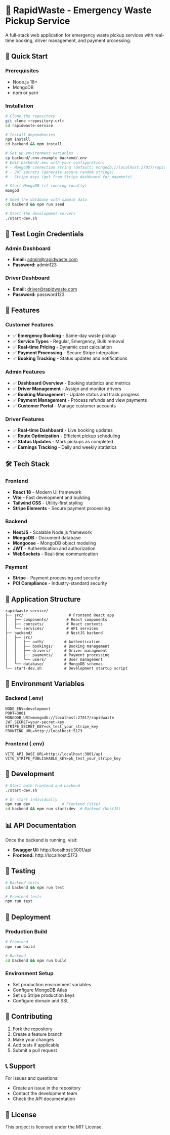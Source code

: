 # 🚛 RapidWaste - Emergency Waste Pickup Service

A full-stack web application for emergency waste pickup services with real-time booking, driver management, and payment processing.

## 🚀 Quick Start

### Prerequisites
- Node.js 18+
- MongoDB
- npm or yarn

### Installation

```bash
# Clone the repository
git clone <repository-url>
cd rapidwaste-service

# Install dependencies
npm install
cd backend && npm install

# Set up environment variables
cp backend/.env.example backend/.env
# Edit backend/.env with your configuration:
# - MongoDB connection string (default: mongodb://localhost:27017/rapidwaste)
# - JWT secrets (generate secure random strings)
# - Stripe keys (get from Stripe dashboard for payments)

# Start MongoDB (if running locally)
mongod

# Seed the database with sample data
cd backend && npm run seed

# Start the development servers
./start-dev.sh
```

## 🔑 Test Login Credentials

### Admin Dashboard
- **Email:** admin@rapidwaste.com
- **Password:** admin123

### Driver Dashboard  
- **Email:** driver@rapidwaste.com
- **Password:** password123

## 🌟 Features

### Customer Features
- ✅ **Emergency Booking** - Same-day waste pickup
- ✅ **Service Types** - Regular, Emergency, Bulk removal
- ✅ **Real-time Pricing** - Dynamic cost calculation
- ✅ **Payment Processing** - Secure Stripe integration
- ✅ **Booking Tracking** - Status updates and notifications

### Admin Features
- ✅ **Dashboard Overview** - Booking statistics and metrics
- ✅ **Driver Management** - Assign and monitor drivers
- ✅ **Booking Management** - Update status and track progress
- ✅ **Payment Management** - Process refunds and view payments
- ✅ **Customer Portal** - Manage customer accounts

### Driver Features
- ✅ **Real-time Dashboard** - Live booking updates
- ✅ **Route Optimization** - Efficient pickup scheduling
- ✅ **Status Updates** - Mark pickups as completed
- ✅ **Earnings Tracking** - Daily and weekly statistics

## 🛠️ Tech Stack

### Frontend
- **React 18** - Modern UI framework
- **Vite** - Fast development and building
- **Tailwind CSS** - Utility-first styling
- **Stripe Elements** - Secure payment processing

### Backend
- **NestJS** - Scalable Node.js framework
- **MongoDB** - Document database
- **Mongoose** - MongoDB object modeling
- **JWT** - Authentication and authorization
- **WebSockets** - Real-time communication

### Payment
- **Stripe** - Payment processing and security
- **PCI Compliance** - Industry-standard security

## 📱 Application Structure

```
rapidwaste-service/
├── src/                    # Frontend React app
│   ├── components/        # React components
│   ├── contexts/          # React contexts
│   └── services/          # API services
├── backend/               # NestJS backend
│   ├── src/
│   │   ├── auth/         # Authentication
│   │   ├── bookings/     # Booking management
│   │   ├── drivers/      # Driver management
│   │   ├── payments/     # Payment processing
│   │   └── users/        # User management
│   └── database/         # MongoDB schemas
└── start-dev.sh          # Development startup script
```

## 🔧 Environment Variables

### Backend (.env)
```env
NODE_ENV=development
PORT=3001
MONGODB_URI=mongodb://localhost:27017/rapidwaste
JWT_SECRET=your-secret-key
STRIPE_SECRET_KEY=sk_test_your_stripe_key
FRONTEND_URL=http://localhost:5173
```

### Frontend (.env)
```env
VITE_API_BASE_URL=http://localhost:3001/api
VITE_STRIPE_PUBLISHABLE_KEY=pk_test_your_stripe_key
```

## 🚀 Development

```bash
# Start both frontend and backend
./start-dev.sh

# Or start individually
npm run dev              # Frontend (Vite)
cd backend && npm run start:dev  # Backend (NestJS)
```

## 📊 API Documentation

Once the backend is running, visit:
- **Swagger UI:** http://localhost:3001/api
- **Frontend:** http://localhost:5173

## 🧪 Testing

```bash
# Backend tests
cd backend && npm run test

# Frontend tests
npm run test
```

## 🚀 Deployment

### Production Build
```bash
# Frontend
npm run build

# Backend
cd backend && npm run build
```

### Environment Setup
- Set production environment variables
- Configure MongoDB Atlas
- Set up Stripe production keys
- Configure domain and SSL

## 🤝 Contributing

1. Fork the repository
2. Create a feature branch
3. Make your changes
4. Add tests if applicable
5. Submit a pull request

## 📞 Support

For issues and questions:
- Create an issue in the repository
- Contact the development team
- Check the API documentation

## 📄 License

This project is licensed under the MIT License.
